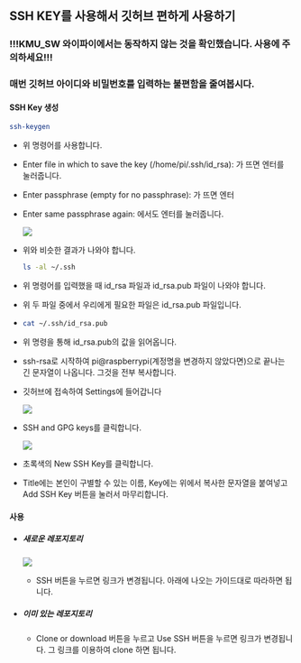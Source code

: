 ## SSH KEY를 사용해서 깃허브 편하게 사용하기

### !!!KMU_SW 와이파이에서는 동작하지 않는 것을 확인했습니다. 사용에 주의하세요!!!



### 매번 깃허브 아이디와 비밀번호를 입력하는 불편함을 줄여봅시다.

#### SSH Key 생성

```bash
ssh-keygen
```

- 위 명령어를 사용합니다.

- Enter file in which to save the key (/home/pi/.ssh/id_rsa): 가 뜨면 엔터를 눌러줍니다.

- Enter passphrase (empty for no passphrase): 가 뜨면 엔터

- Enter same passphrase again: 에서도 엔터를 눌러줍니다.

  ![](http://drive.google.com/uc?export=view&id=1Fct_95j-j0sBDYlERmIxwPq_Ffr9kGYq) 

- 위와 비슷한 결과가 나와야 합니다.



  ```bash
  ls -al ~/.ssh
  ```

- 위 명령어를 입력했을 때 id_rsa 파일과 id_rsa.pub 파일이 나와야 합니다.

- 위 두 파일 중에서 우리에게 필요한 파일은 id_rsa.pub 파일입니다.



- ```bash
  cat ~/.ssh/id_rsa.pub
  ```

- 위 명령을 통해 id_rsa.pub의 값을 읽어옵니다.

- ssh-rsa로 시작하여 pi@raspberrypi(계정명을 변경하지 않았다면)으로 끝나는 긴 문자열이 나옵니다. 그것을 전부 복사합니다.

- 깃허브에 접속하여 Settings에 들어갑니다

  ![](http://drive.google.com/uc?export=view&id=1MUuICmGzokKsMS0bIljHuakAV6IOPHm2) 

- SSH and GPG keys를 클릭합니다.

  ![](http://drive.google.com/uc?export=view&id=1oqHSwJBgOU5NebS-zUAeXrpY4hvoMnfb) 

- 초록색의 New SSH Key를 클릭합니다.

- Title에는 본인이 구별할 수 있는 이름, Key에는 위에서 복사한 문자열을 붙여넣고 Add SSH Key 버튼을 눌러서 마무리합니다.



#### 사용

- ##### 새로운 레포지토리

  ![](http://drive.google.com/uc?export=view&id=1-jz2Di6bfh-onECOb5U2G96JVOnebBv1) 

  - SSH 버튼을 누르면 링크가 변경됩니다. 아래에 나오는 가이드대로 따라하면 됩니다.

- ##### 이미 있는 레포지토리

  - Clone or download 버튼을 누르고 Use SSH 버튼을 누르면 링크가 변경됩니다. 그 링크를 이용하여 clone 하면 됩니다.